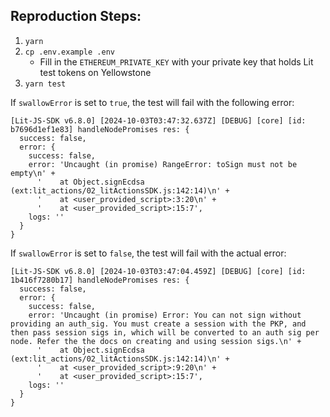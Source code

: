 ## Reproduction Steps:

1. `yarn`
2. `cp .env.example .env`
   - Fill in the `ETHEREUM_PRIVATE_KEY` with your private key that holds Lit test tokens on Yellowstone
3. `yarn test`

If `swallowError` is set to `true`, the test will fail with the following error:

```
[Lit-JS-SDK v6.8.0] [2024-10-03T03:47:32.637Z] [DEBUG] [core] [id: b7696d1ef1e83] handleNodePromises res: {
  success: false,
  error: {
    success: false,
    error: 'Uncaught (in promise) RangeError: toSign must not be empty\n' +
      '    at Object.signEcdsa (ext:lit_actions/02_litActionsSDK.js:142:14)\n' +
      '    at <user_provided_script>:3:20\n' +
      '    at <user_provided_script>:15:7',
    logs: ''
  }
}
```

If `swallowError` is set to `false`, the test will fail with the actual error:

```
[Lit-JS-SDK v6.8.0] [2024-10-03T03:47:04.459Z] [DEBUG] [core] [id: 1b416f7280b17] handleNodePromises res: {
  success: false,
  error: {
    success: false,
    error: 'Uncaught (in promise) Error: You can not sign without providing an auth_sig. You must create a session with the PKP, and then pass session sigs in, which will be converted to an auth sig per node. Refer the the docs on creating and using session sigs.\n' +
      '    at Object.signEcdsa (ext:lit_actions/02_litActionsSDK.js:142:14)\n' +
      '    at <user_provided_script>:9:20\n' +
      '    at <user_provided_script>:15:7',
    logs: ''
  }
}
```
